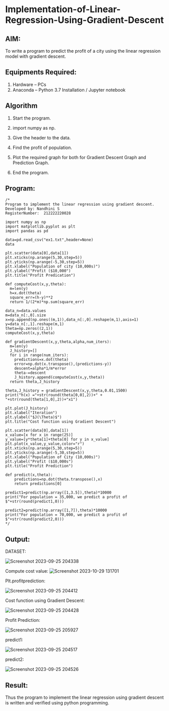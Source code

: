 # Implementation-of-Linear-Regression-Using-Gradient-Descent

## AIM:
To write a program to predict the profit of a city using the linear regression model with gradient descent.

## Equipments Required:
1. Hardware – PCs
2. Anaconda – Python 3.7 Installation / Jupyter notebook

## Algorithm
1. Start the program.

2. import numpy as np.

3. Give the header to the data.

4. Find the profit of population.

5. Plot the required graph for both for Gradient Descent Graph and Prediction Graph.

6. End the program.


## Program:
```
/*
Program to implement the linear regression using gradient descent.
Developed by: Nandhini S
RegisterNumber:  212222220028

import numpy as np
import matplotlib.pyplot as plt
import pandas as pd

data=pd.read_csv("ex1.txt",header=None)
data

plt.scatter(data[0],data[1])
plt.xticks(np.arange(5,30,step=5))
plt.yticks(np.arange(-5,30,step=5))
plt.xlabel("Population of city (10,000s)")
plt.ylabel("Profit ($10,000")
plt.title("Profit Predication")

def computeCost(x,y,theta):
  m=len(y)
  h=x.dot(theta)
  square_err=(h-y)**2
  return 1/(2*m)*np.sum(square_err)
  
data_n=data.values
m=data_n[:,0].size
x=np.append(np.ones((m,1)),data_n[:,0].reshape(m,1),axis=1)
y=data_n[:,1].reshape(m,1)
theta=np.zeros((2,1))
computeCost(x,y,theta)

def gradientDescent(x,y,theta,alpha,num_iters):
  m=len(y)
  J_history=[]
  for i in range(num_iters):
    predictions=x.dot(theta)
    error=np.dot(x.transpose(),(predictions-y))
    descent=alpha*1/m*error
    theta-=descent
    J_history.append(computeCost(x,y,theta))
  return theta,J_history

theta,J_history = gradientDescent(x,y,theta,0.01,1500)
print("h(x) ="+str(round(theta[0,0],2))+" + "+str(round(theta[1,0],2))+"x1")

plt.plot(J_history)
plt.xlabel("Iteration")
plt.ylabel("$J(\Theta)$")
plt.title("Cost function using Gradient Descent")

plt.scatter(data[0],data[1])
x_value=[x for x in range(25)]
y_value=[y*theta[1]+theta[0] for y in x_value]
plt.plot(x_value,y_value,color="r")
plt.xticks(np.arange(5,30,step=5))
plt.yticks(np.arange(-5,30,step=5))
plt.xlabel("Population of City (10,000s)")
plt.ylabel("Profit ($10,000s")
plt.title("Profit Prediction")

def predict(x,theta):
    predictions=np.dot(theta.transpose(),x)
    return predictions[0]

predict1=predict(np.array([1,3.5]),theta)*10000
print("For population = 35,000, we predict a profit of $"+str(round(predict1,0)))

predict2=predict(np.array([1,7]),theta)*10000
print("For population = 70,000, we predict a profit of $"+str(round(predict2,0)))
*/
```

## Output:
DATASET:



![Screenshot 2023-09-25 204338](https://github.com/nandhu6523/Implementation-of-Linear-Regression-Using-Gradient-Descent/assets/123856724/2fd6f408-5a7b-44eb-8f1f-d9e0fe0e5f90)



Compute cost value:
![Screenshot 2023-10-29 131701](https://github.com/nandhu6523/Implementation-of-Linear-Regression-Using-Gradient-Descent/assets/123856724/7e2a3a49-2a86-446f-b5c1-25e916b66cc4)


Plt.profitprediction:

![Screenshot 2023-09-25 204412](https://github.com/nandhu6523/Implementation-of-Linear-Regression-Using-Gradient-Descent/assets/123856724/795267cd-1600-410f-a4aa-e295eac2993a)

Cost function using Gradient Descent:

![Screenshot 2023-09-25 204428](https://github.com/nandhu6523/Implementation-of-Linear-Regression-Using-Gradient-Descent/assets/123856724/b809bd14-141a-4c07-b91d-e41cfc4f24c5)

Profit Prediction:

![Screenshot 2023-09-25 205927](https://github.com/nandhu6523/Implementation-of-Linear-Regression-Using-Gradient-Descent/assets/123856724/bcf3cc71-0588-4389-aca4-69ed0a2b132e)

predict1:

![Screenshot 2023-09-25 204517](https://github.com/nandhu6523/Implementation-of-Linear-Regression-Using-Gradient-Descent/assets/123856724/6031c451-2ad2-41fb-a836-17570e753a8c)

predict2:

![Screenshot 2023-09-25 204526](https://github.com/nandhu6523/Implementation-of-Linear-Regression-Using-Gradient-Descent/assets/123856724/87465221-332f-4ba0-87f9-db34877a54f0)


## Result:
Thus the program to implement the linear regression using gradient descent is written and verified using python programming.
